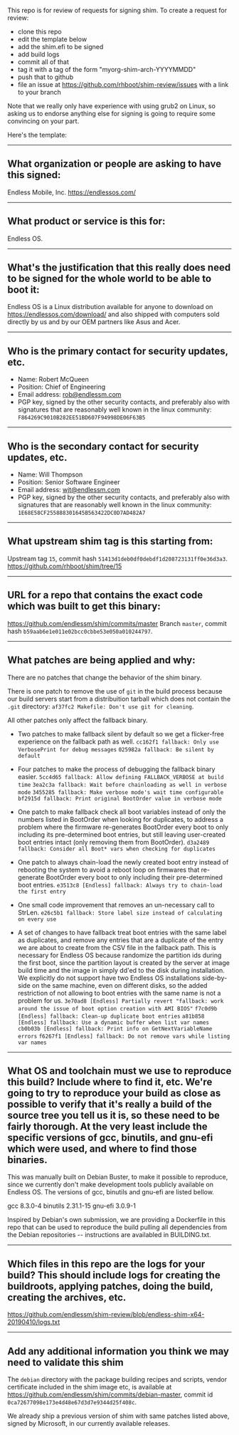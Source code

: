 This repo is for review of requests for signing shim.  To create a request for review:

- clone this repo
- edit the template below
- add the shim.efi to be signed
- add build logs
- commit all of that
- tag it with a tag of the form "myorg-shim-arch-YYYYMMDD"
- push that to github
- file an issue at https://github.com/rhboot/shim-review/issues with a link to your branch

Note that we really only have experience with using grub2 on Linux, so asking
us to endorse anything else for signing is going to require some convincing on
your part.

Here's the template:

-------------------------------------------------------------------------------
What organization or people are asking to have this signed:
-------------------------------------------------------------------------------
Endless Mobile, Inc.
https://endlessos.com/

-------------------------------------------------------------------------------
What product or service is this for:
-------------------------------------------------------------------------------
Endless OS.

-------------------------------------------------------------------------------
What's the justification that this really does need to be signed for the whole world to be able to boot it:
-------------------------------------------------------------------------------
Endless OS is a Linux distribution available for anyone to download on
https://endlessos.com/download/ and also shipped with computers sold directly
by us and by our OEM partners like Asus and Acer.

-------------------------------------------------------------------------------
Who is the primary contact for security updates, etc.
-------------------------------------------------------------------------------
- Name: Robert McQueen
- Position: Chief of Engineering
- Email address: rob@endlessm.com
- PGP key, signed by the other security contacts, and preferably also with
  signatures that are reasonably well known in the linux community:
  `F864269C9010B282EE51BD607F94998DE06F63B5`

-------------------------------------------------------------------------------
Who is the secondary contact for security updates, etc.
-------------------------------------------------------------------------------
- Name: Will Thompson
- Position: Senior Software Engineer
- Email address: wjt@endlessm.com
- PGP key, signed by the other security contacts, and preferably also with
  signatures that are reasonably well known in the linux community:
  `1E68E58CF255888301645B563422DC0D7AD482A7`

-------------------------------------------------------------------------------
What upstream shim tag is this starting from:
-------------------------------------------------------------------------------
Upstream tag `15`, commit hash `51413d1deb0df0debdf1d208723131ff0e36d3a3`.
https://github.com/rhboot/shim/tree/15

-------------------------------------------------------------------------------
URL for a repo that contains the exact code which was built to get this binary:
-------------------------------------------------------------------------------
https://github.com/endlessm/shim/commits/master
Branch `master`, commit hash `b59aab6e1e011e02bcc0cbbe53e050a010244797`.

-------------------------------------------------------------------------------
What patches are being applied and why:
-------------------------------------------------------------------------------
There are no patches that change the behavior of the shim binary.

There is one patch to remove the use of `git` in the build process because our
build servers start from a distribuition tarball which does not contain the
`.git` directory: `af37fc2 Makefile: Don't use git for cleaning`.

All other patches only affect the fallback binary.

- Two patches to make fallback silent by default so we get a flicker-free
  experience on the fallback path as well.
  `cc162f1 fallback: Only use VerbosePrint for debug messages`
  `025982a fallback: Be silent by default`

- Four patches to make the process of debugging the fallback binary easier.
  `5cc4d65 fallback: Allow defining FALLBACK_VERBOSE at build time`
  `3ea2c3a fallback: Wait before chainloading as well in verbose mode`
  `3455285 fallback: Make verbose mode's wait time configurable`
  `bf2915d fallback: Print original BootOrder value in verbose mode`

- One patch to make fallback check all boot variables instead of only the
  numbers listed in BootOrder when looking for duplicates, to address a problem
  where the firmware re-generates BootOrder every boot to only including its
  pre-determined boot entries, but still leaving user-created boot entries
  intact (only removing them from BootOrder).
  `d3a2489 fallback: Consider all Boot* vars when checking for duplicates`

- One patch to always chain-load the newly created boot entry instead of
  rebooting the system to avoid a reboot loop on firmwares that re-generate
  BootOrder every boot to only including their pre-determined boot entries.
  `e3513c8 [Endless] fallback: Always try to chain-load the first entry`

- One small code improvement that removes an un-necessary call to StrLen.
  `e26c5b1 fallback: Store label size instead of calculating on every use`

- A set of changes to have fallback treat boot entries with the same label as
  duplicates, and remove any entries that are a duplicate of the entry we are
  about to create from the CSV file in the fallback path. This is necessary for
  Endless OS because randomize the partition ids during the first boot, since
  the partition layout is created by the server at image build time and the
  image in simply dd'ed to the disk during installation. We explicitly do not
  support have two Endless OS installations side-by-side on the same machine,
  even on different disks, so the added restriction of not allowing to boot
  entries with the same name is not a problem for us.
  `3e70ad8 [Endless] Partially revert "fallback: work around the issue of boot option creation with AMI BIOS"`
  `f7c0d9b [Endless] fallback: Clean-up duplicate boot entries`
  `a81b858 [Endless] fallback: Use a dynamic buffer when list var names`
  `cb0b03b [Endless] fallback: Print info on GetNextVariableName errors`
  `f6267f1 [Endless] fallback: Do not remove vars while listing var names`

-------------------------------------------------------------------------------
What OS and toolchain must we use to reproduce this build?  Include where to find it, etc.  We're going to try to reproduce your build as close as possible to verify that it's really a build of the source tree you tell us it is, so these need to be fairly thorough. At the very least include the specific versions of gcc, binutils, and gnu-efi which were used, and where to find those binaries.
-------------------------------------------------------------------------------
This was manually built on Debian Buster, to make it possible to reproduce,
since we currently don't make development tools publicly available on Endless
OS. The versions of gcc, binutils and gnu-efi are listed bellow.

gcc 8.3.0-4
binutils 2.31.1-15
gnu-efi 3.0.9-1

Inspired by Debian's own submission, we are providing a Dockerfile in this repo
that can be used to reproduce the build pulling all dependencies from the
Debian repositories -- instructions are availabled in BUILDING.txt.

-------------------------------------------------------------------------------
Which files in this repo are the logs for your build?   This should include logs for creating the buildroots, applying patches, doing the build, creating the archives, etc.
-------------------------------------------------------------------------------
https://github.com/endlessm/shim-review/blob/endless-shim-x64-20190410/logs.txt

-------------------------------------------------------------------------------
Add any additional information you think we may need to validate this shim
-------------------------------------------------------------------------------
The `debian` directory with the package building recipes and scripts, vendor
certificate included in the shim image etc, is available at
https://github.com/endlessm/shim/commits/debian-master, commit id
`0ca72677098e173e4d48e67d3d7e9344d25f408c`.

We already ship a previous version of shim with same patches listed above,
signed by Microsoft, in our currently available releases.
